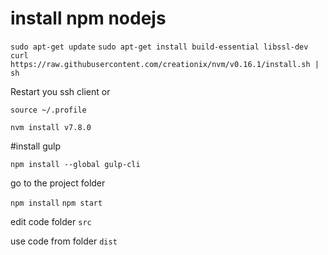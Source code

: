 # install npm nodejs

`sudo apt-get update`
`sudo apt-get install build-essential libssl-dev`
`curl https://raw.githubusercontent.com/creationix/nvm/v0.16.1/install.sh | sh`

Restart you ssh client or

`source ~/.profile`

`nvm install v7.8.0`

#install gulp

`npm install --global gulp-cli`

go to the project folder

`npm install`
`npm start`

edit code folder `src`

use code from folder `dist`
